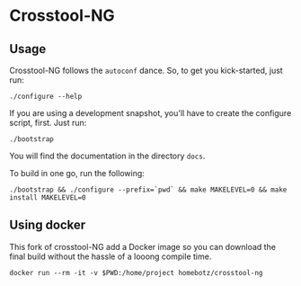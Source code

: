 # Crosstool-NG

## Usage

Crosstool-NG follows the `autoconf` dance. So, to get you kick-started, just run:

    ./configure --help

If you are using a development snapshot, you'll have to create the configure script, first. Just run:

    ./bootstrap

You will find the documentation in the directory `docs`.

To build in one go, run the following:

```
./bootstrap && ./configure --prefix=`pwd` && make MAKELEVEL=0 && make install MAKELEVEL=0
```

## Using docker

This fork of crosstool-NG add a Docker image so you can download the final build without the hassle of a looong compile time.

```
docker run --rm -it -v $PWD:/home/project homebotz/crosstool-ng
```
